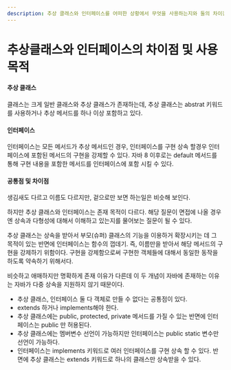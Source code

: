```yaml
---
description: 추상 클래스와 인터페이스를 어떠한 상황에서 무엇을 사용하는지와 둘의 차이점을 알아본다.
---
```


# 추상클래스와 인터페이스의 차이점 및  사용목적

#### 추상 클래스

클래스는 크게 일반 클래스와 추상 클래스가 존재하는데, 추상 클래스는 abstrat 키워드를 사용하거나 추상 메서드를 하나 이상 포함하고 있다.

#### 인터페이스

인터페이스는 모든 메서드가 추상 메서드인 경우, 인터페이스를 구현 상속 할경우 인터페이스에 포함된 메서드의 구현을 강제할 수 있다. 자바 8 이후로는 default 메서드를 통해 구현 내용을 포함한 메서드를 인터페이스에 포함 시킬 수 있다.

#### 공통점 및 차이점

생김새도 다르고 이름도 다르지만, 겉으로만 보면 하는일은 비슷해 보인다.

하지만 추상 클래스와 인터페이스는 존재 목적이 다르다. 해당 질문이 면접에 나올 경우엔 상속과 다형성에 대해서 이해하고 있는지를 물어보는 질문이 될 수 있다.

추상 클래스는 상속을 받아서 부모(슈퍼) 클래스의 기능을 이용하거 확장시키는 데 그 목적이 있는 반면에 인터페이스는 함수의 껍데기. 즉, 이름만을 받아서 해당 메서드의 구현을 강제하기 위함이다. 구현을 강제함으로써 구현한 객체들에 대해서 동일한 동작을 하도록 약속하기 위해서다.

비슷하고 애매하지만 명확하게 존재 이유가 다른데 이 두 개념이 자바에 존재하는 이유는 자바가 다중 상속을 지원하지 않기 때문이다.

* 추상 클래스, 인터페이스 둘 다 객체로 만들 수 없다는 공통점이 있다.
* extends 하거나 implements해야 한다.
* 추상 클래스에는 public, protected, private 메서드를 가질 수 있는 반면에 인터페이스는 public 만 허용된다.
* 추상 클래스에는 멤버변수 선언이 가능하지만 인터페이스는 public static 변수만 선언이 가능하다.
* 인터페이스는 implements 키워드로 여러 인터페이스를 구현 상속 할 수 있다. 반면에 추상 클래스는 extends 키워드로 하나의 클래스만 상속받을 수 있다.



